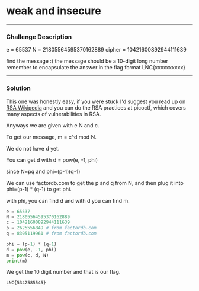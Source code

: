 # weak and insecure
---

### Challenge Description

e = 65537 N = 21805564595370162889 cipher = 10421600892944111639

find the message :) the message should be a 10-digit long number remember to encapsulate the answer in the flag format LNC{xxxxxxxxxx}

---

### Solution

This one was honestly easy, if you were stuck I'd suggest you read up on [RSA Wikipedia](https://en.wikipedia.org/wiki/RSA_(cryptosystem)) and you can do the RSA practices at picoctf, which covers many aspects of vulnerabilities in RSA.

Anyways we are given with e N and c.

To get our message, m = c^d mod N.

We do not have d yet.

You can get d with d = pow(e, -1, phi)

since N=pq and phi=(p-1)(q-1)

We can use factordb.com to get the p and q from N, and then plug it into phi=(p-1) * (q-1) to get phi.

with phi, you can find d and with d you can find m.

```py
e = 65537 
N = 21805564595370162889
c = 10421600892944111639
p = 2625556849 # from factordb.com
q = 8305119961 # from factordb.com

phi = (p-1) * (q-1)
d = pow(e, -1, phi)
m = pow(c, d, N)
print(m)
```

We get the 10 digit number and that is our flag.

```
LNC{5342585545}
```
